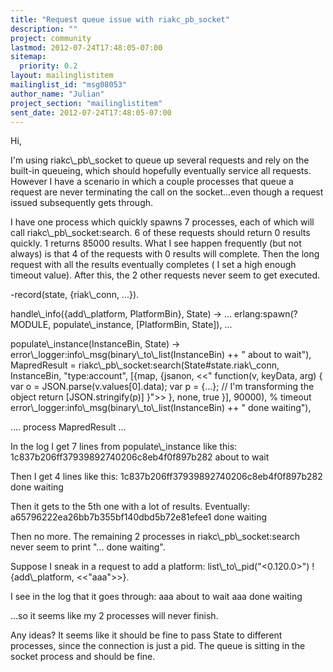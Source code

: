```yaml
---
title: "Request queue issue with riakc_pb_socket"
description: ""
project: community
lastmod: 2012-07-24T17:48:05-07:00
sitemap:
  priority: 0.2
layout: mailinglistitem
mailinglist_id: "msg08053"
author_name: "Julian"
project_section: "mailinglistitem"
sent_date: 2012-07-24T17:48:05-07:00
---
```



Hi,

I'm using riakc\\_pb\\_socket to queue up several requests and rely on the
built-in queueing, which should hopefully eventually service all requests.
However I have a scenario in which a couple processes that queue a request
are never terminating the call on the socket...even though a request issued
subsequently gets through.

I have one process which quickly spawns 7 processes, each of which will
call riakc\\_pb\\_socket:search. 6 of these requests should return 0 results
quickly. 1 returns 85000 results. What I see happen frequently (but not
always) is that 4 of the requests with 0 results will complete. Then the
long request with all the results eventually completes ( I set a high
enough timeout value). After this, the 2 other requests never seem to get
executed.

-record(state, {riak\\_conn,
 ...}).

handle\\_info({add\\_platform, PlatformBin}, State) -&gt;
...
 erlang:spawn(?MODULE, populate\\_instance, [PlatformBin, State]),
...

populate\\_instance(InstanceBin, State) -&gt;
 error\\_logger:info\\_msg(binary\\_to\\_list(InstanceBin) ++ " about to wait"),
 MapredResult = riakc\\_pb\\_socket:search(State#state.riak\\_conn,
 InstanceBin,
 "type:account",
 [{map, {jsanon, &lt;&lt;"
function(v, keyData, arg) {
 var o = JSON.parse(v.values[0].data);
 var p = {...}; // I'm transforming the object
 return [JSON.stringify(p)]
}"&gt;&gt; }, none, true }],
 90000), % timeout
 error\\_logger:info\\_msg(binary\\_to\\_list(InstanceBin) ++ " done waiting"),

 .... process MapredResult ...


In the log I get 7 lines from populate\\_instance like this:
1c837b206ff37939892740206c8eb4f0f897b282 about to wait

Then I get 4 lines like this:
1c837b206ff37939892740206c8eb4f0f897b282 done waiting

Then it gets to the 5th one with a lot of results. Eventually:
a65796222ea26bb7b355bf140dbd5b72e81efee1 done waiting

Then no more. The remaining 2 processes in riakc\\_pb\\_socket:search never
seem to print "... done waiting".

Suppose I sneak in a request to add a platform:
list\\_to\\_pid("&lt;0.120.0&gt;") ! {add\\_platform, &lt;&lt;"aaa"&gt;&gt;}.

I see in the log that it goes through:
aaa about to wait
aaa done waiting

...so it seems like my 2 processes will never finish.

Any ideas? It seems like it should be fine to pass State to different
processes, since the connection is just a pid. The queue is sitting in the
socket process and should be fine.
